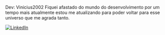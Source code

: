 Dev: Vinicius2002
Fiquei afastado do mundo do desenvolvimento por um tempo mais atualmente estou me atualizando para poder voltar para
esse universo que me agrada tanto.


[![LinkedIn](https://img.shields.io/badge/LinkedIn-000?style=for-the-badge&logo=linkedin&logoColor=0E76A8)](https://www.linkedin.com/in/vinicius-da-silva-peixoto-18199b179/)